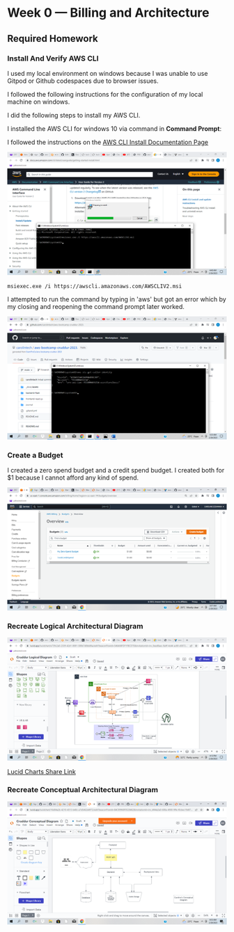 # Week 0 — Billing and Architecture

## Required Homework

### Install And Verify AWS CLI 
 
I used my local environment on windows because I was unable to use Gitpod or Github codespaces due to browser issues.

I followed the following instructions for the configuration of my local machine on windows.

I did the following steps to install my AWS CLI.

I installed the AWS CLI for windows 10 via command in **Command Prompt**:

I followed the instructions on the [AWS CLI Install Documentation Page](https://docs.aws.amazon.com/cli/latest/userguide/getting-started-install.html)


![Installing AWS CLI](assets/wk0-proof-of-aws-cli-installation.png)

```
msiexec.exe /i https://awscli.amazonaws.com/AWSCLIV2.msi
```

I attempted to run the command by typing in 'aws' but got an error which by my closing and reopening the command prompt later worked.

![Proof of Working AWS CLI](assets/wk0-proof-of-aws-cli.png)

### Create a Budget

I created a zero spend budget and a credit spend budget.
I created both for $1 because I cannot afford any kind of spend.

![Image of the Budget Alarm](assets/budget-alarm.png)

### Recreate Logical Architectural Diagram

![Cruddur Logical Design](assets/logical-recreation-architecture-diagram.png)

[Lucid Charts Share Link](https://lucid.app/lucidchart/e739c2a0-2339-42d1-8081-580b7d0bb86a/edit?viewport_loc=-108%2C63%2C2341%2C1027%2C0_0&invitationId=inv_0eed8aec-8a9f-4c44-ac80-d58727ae0a1a)

### Recreate Conceptual Architectural Diagram

![Cruddur Conceptual Design](assets/conceptual-recreation-diagram.png)




